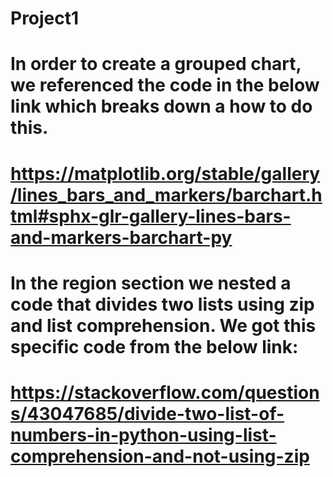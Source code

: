 # Project1



# In order to create a grouped chart, we referenced the code in the below link which breaks down a how to do this. 
# https://matplotlib.org/stable/gallery/lines_bars_and_markers/barchart.html#sphx-glr-gallery-lines-bars-and-markers-barchart-py

# In the region section we nested a code that divides two lists using zip and list comprehension. We got this specific code from the below link: 
# https://stackoverflow.com/questions/43047685/divide-two-list-of-numbers-in-python-using-list-comprehension-and-not-using-zip
